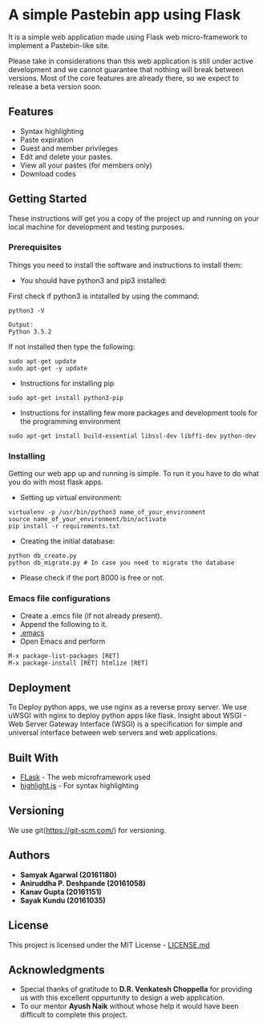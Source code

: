 # A simple Pastebin app using Flask

It is a simple web application made using Flask web micro-framework to implement a Pastebin-like site. 

Please take in considerations than this web application is still under active development and we cannot guarantee that nothing will break between versions. Most of the core features are already there, so we expect to release a beta version soon.

## Features
* Syntax highlighting
* Paste expiration
* Guest and member privileges
* Edit and  delete your pastes.
* View all your pastes (for members only)
* Download codes

## Getting Started

These instructions will get you a copy of the project up and running on your local machine for development and testing purposes. 


### Prerequisites

Things you need to install the software and instructions to install them:

* You should have python3 and pip3 installed:

First check if python3 is intstalled by using the command:

```
python3 -V
```

```
Output:
Python 3.5.2
```

If not installed then type the following:

```
sudo apt-get update
sudo apt-get -y update
```

* Instructions for installing pip

```
sudo apt-get install python3-pip
```

* Instructions for installing few more packages and development tools for the programming environment

```
sudo apt-get install build-essential libssl-dev libffi-dev python-dev
```

### Installing

Getting our web app up and running is simple. 
To run it you have to do what you do with most flask apps.

* Setting up virtual environment:

```
virtualenv -p /usr/bin/python3 name_of_your_environment
source name_of_your_environment/bin/activate
pip install -r requirements.txt
```

* Creating the initial database:

```
python db_create.py
python db_migrate.py # In case you need to migrate the database
```

* Please check if the port 8000 is free or not.

### Emacs file configurations

* Create a .emcs file (if not already present).
* Append the following to it.
* [.emacs](https://pastebin.com/5HHudUKL)
* Open Emacs and perform 
```
M-x package-list-packages [RET]
M-x package-install [RET] htmlize [RET]
```

## Deployment

To Deploy python apps, we use nginx as a reverse proxy server. We use uWSGI with nginx to deploy python apps like flask. Insight about WSGI - Web Server Gateway Interface (WSGI) is a specification for simple and universal interface between web servers and web applications. 

## Built With

* [FLask](http://flask.pocoo.org/) - The web microframework used
* [highlight.js](https://highlightjs.org/) - For syntax highlighting

## Versioning

We use git(https://git-scm.com/) for versioning. 

## Authors

* **Samyak Agarwal (20161180)**
* **Aniruddha P. Deshpande (20161058)** 
* **Kanav Gupta (20161151)**
* **Sayak Kundu (20161035)** 

## License

This project is licensed under the MIT License - [LICENSE.md](LICENSE.md)

## Acknowledgments

* Special thanks of gratitude to **D.R. Venkatesh Choppella** for providing us with this excellent oppurtunity to design a web application.
* To our mentor **Ayush Naik** without whose help it would have been difficult to complete this project.
